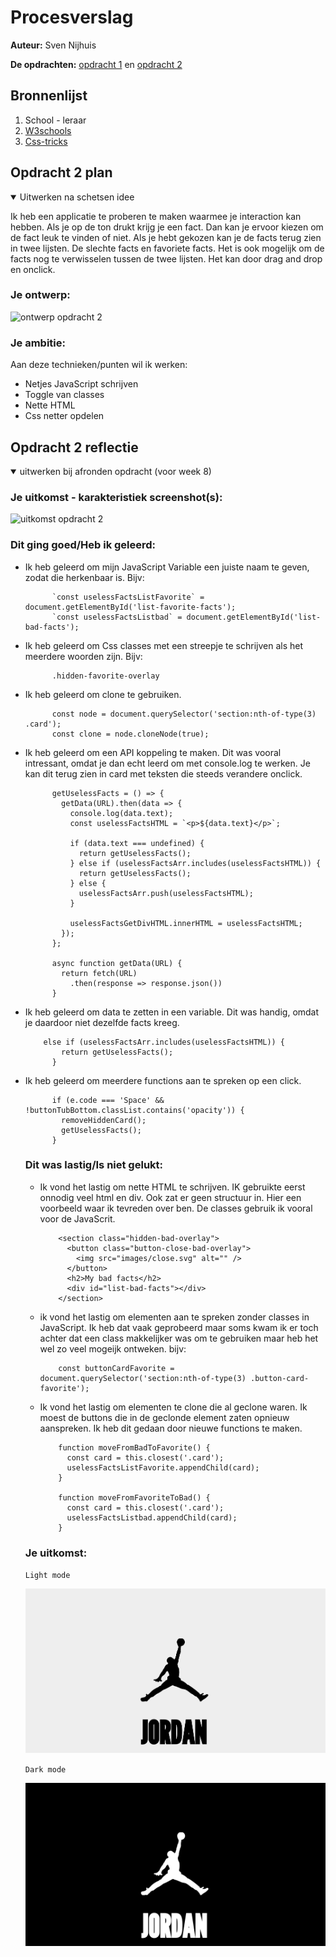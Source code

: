 # Procesverslag
**Auteur:** Sven Nijhuis

**De opdrachten:** [opdracht 1](https://svennijhuis.github.io/Animtion-Jordan-logo/) en [opdracht 2](https://github.com/svennijhuis/interaction---Api)

## Bronnenlijst
  1. School - leraar
  2. [W3schools](https://www.w3schools.com/)
  3. [Css-tricks](https://css-tricks.com/)

## Opdracht 2 plan

<details open>
  <summary>Uitwerken na schetsen idee</summary>

  Ik heb een applicatie te proberen te maken waarmee je interaction kan hebben. Als je op de ton drukt krijg je een fact. Dan kan je ervoor kiezen om de fact leuk te vinden of niet. Als je hebt gekozen kan je de facts terug zien in twee lijsten. De slechte facts en favoriete facts. Het is ook mogelijk om de facts nog te verwisselen tussen de twee lijsten. Het kan door drag and drop en onclick.


  ### Je ontwerp:
  <img src="readme-images/dummy-plaatje.svg" width="375px" alt="ontwerp opdracht 2">


  ### Je ambitie: 
  Aan deze technieken/punten wil ik werken:
  - Netjes JavaScript schrijven
  - Toggle van classes
  - Nette HTML
  - Css netter opdelen
</details>


## Opdracht 2 reflectie

<details open>
  <summary>uitwerken bij afronden opdracht (voor week 8)</summary>

  ### Je uitkomst - karakteristiek screenshot(s):
  <img src="readme-images/dummy-plaatje.svg" width="375px" alt="uitkomst opdracht 2">


  ### Dit ging goed/Heb ik geleerd: 
* Ik heb geleerd om mijn JavaScript Variable een juiste naam te geven, zodat die herkenbaar is. Bijv: 

            `const uselessFactsListFavorite` = document.getElementById('list-favorite-facts');
            `const uselessFactsListbad` = document.getElementById('list-bad-facts');

* Ik heb geleerd om Css classes met een streepje te schrijven als het meerdere woorden zijn. Bijv:

            .hidden-favorite-overlay 

* Ik heb geleerd om clone te gebruiken.

            const node = document.querySelector('section:nth-of-type(3) .card');
            const clone = node.cloneNode(true);

* Ik heb geleerd om een API koppeling te maken. Dit was vooral intressant, omdat je dan echt leerd om met console.log te werken. Je kan dit terug zien in card met teksten die steeds verandere onclick.

            getUselessFacts = () => {
              getData(URL).then(data => {
                console.log(data.text);
                const uselessFactsHTML = `<p>${data.text}</p>`;

                if (data.text === undefined) {
                  return getUselessFacts();
                } else if (uselessFactsArr.includes(uselessFactsHTML)) {
                  return getUselessFacts();
                } else {
                  uselessFactsArr.push(uselessFactsHTML);
                }

                uselessFactsGetDivHTML.innerHTML = uselessFactsHTML;
              });
            };

            async function getData(URL) {
              return fetch(URL)
                .then(response => response.json())
            }
            

* Ik heb geleerd om data te zetten in een variable. Dit was handig, omdat je daardoor niet dezelfde facts kreeg.

          else if (uselessFactsArr.includes(uselessFactsHTML)) {
              return getUselessFacts();
            }

* Ik heb geleerd om meerdere functions aan te spreken op een click.

            if (e.code === 'Space' && !buttonTubBottom.classList.contains('opacity')) {
              removeHiddenCard();
              getUselessFacts();
            }


  ### Dit was lastig/Is niet gelukt:

  * Ik vond het lastig om nette HTML te schrijven. IK gebruikte eerst onnodig veel html en div. Ook zat er geen structuur in. Hier een voorbeeld waar ik tevreden over ben. De classes gebruik ik vooral voor de JavaScrit.

            <section class="hidden-bad-overlay">
              <button class="button-close-bad-overlay">
                <img src="images/close.svg" alt="" />
              </button>
              <h2>My bad facts</h2>
              <div id="list-bad-facts"></div>
            </section>

  * ik vond het lastig om elementen aan te spreken zonder classes in JavaScript. Ik heb dat vaak geprobeerd maar soms kwam ik er toch achter dat een class makkelijker was om te gebruiken maar heb het wel zo veel mogeijk ontweken. bijv:

            const buttonCardFavorite = document.querySelector('section:nth-of-type(3) .button-card-favorite');

  * Ik vond het lastig om elementen te clone die al geclone waren. Ik moest de buttons die in de geclonde element zaten opnieuw aanspreken. Ik heb dit gedaan door nieuwe functions te maken.

            function moveFromBadToFavorite() {
              const card = this.closest('.card');
              uselessFactsListFavorite.appendChild(card);
            }

            function moveFromFavoriteToBad() {
              const card = this.closest('.card');
              uselessFactsListbad.appendChild(card);
            }


  ### Je uitkomst:
  `Light mode`

  ![](https://github.com/svennijhuis/Animtion-Jordan-logo/blob/main/images/einde-animatie.png)

  `Dark mode`

  ![](https://github.com/svennijhuis/Animtion-Jordan-logo/blob/main/images/dark-mode.png)

</details>